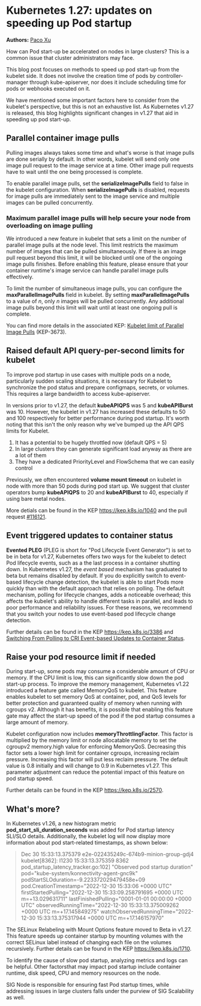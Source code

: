 # Kubernetes 1.27: updates on speeding up Pod startup

**Authors:** [Paco Xu](https://github.com/pacoxu)

How can Pod start-up be accelerated on nodes in large clusters? This is a common issue that
cluster administrators may face.

This blog post focuses on methods to speed up pod start-up from the kubelet side. It does not
involve the creation time of pods by controller-manager through kube-apiserver, nor does it
include scheduling time for pods or webhooks executed on it.

We have mentioned some important factors here to consider from the kubelet's perspective, but
this is not an exhaustive list. As Kubernetes v1.27 is released, this blog highlights
significant changes in v1.27 that aid in speeding up pod start-up.

## Parallel container image pulls

Pulling images always takes some time and what's worse is that image pulls are done serially by
default. In other words, kubelet will send only one image pull request to the image service at
a time. Other image pull requests have to wait until the one being processed is complete.

To enable parallel image pulls, set the __serializeImagePulls__ field to false in the kubelet
configuration. When __serializeImagePulls__ is disabled, requests for image pulls are immediately
sent to the image service and multiple images can be pulled concurrently.

### Maximum parallel image pulls will help secure your node from overloading on image pulling

We introduced a new feature in kubelet that sets a limit on the number of parallel image
pulls at the node level. This limit restricts the maximum number of images that can be pulled
simultaneously. If there is an image pull request beyond this limit, it will be blocked until
one of the ongoing image pulls finishes. Before enabling this feature, please ensure that your
container runtime's image service can handle parallel image pulls effectively.

To limit the number of simultaneous image pulls, you can configure the __maxParallelImagePulls__
field in kubelet. By setting __maxParallelImagePulls__ to a value of _n_, only _n_ images will
be pulled concurrently. Any additional image pulls beyond this limit will wait until at least
one ongoing pull is complete.

You can find more details in the associated KEP: [Kubelet limit of Parallel Image Pulls](https://kep.k8s.io/3673)
 (KEP-3673).

## Raised default API query-per-second limits for kubelet

To improve pod startup in use cases with multiple pods on a node, particularly sudden scaling
situations, it is necessary for Kubelet to synchronize the pod status and prepare configmaps,
secrets, or volumes. This requires a large bandwidth to access kube-apiserver.

In versions prior to v1.27, the default __kubeAPIQPS__ was 5 and __kubeAPIBurst__ was 10. However,
the kubelet in v1.27 has increased these defaults to 50 and 100 respectively for better performance during
pod startup. It's worth noting that this isn't the only reason why we've bumped up the API QPS
limits for Kubelet.

1. It has a potential to be hugely throttled now (default QPS = 5)
2. In large clusters they can generate significant load anyway as there are a lot of them
3. They have a dedicated PriorityLevel and FlowSchema that we can easily control

Previously, we often encountered __volume mount timeout__ on kubelet in node with more than 50 pods
during pod start up. We suggest that cluster operators bump __kubeAPIQPS__ to 20 and __kubeAPIBurst__ to 40,
 especially if using bare metal nodes.

More detials can be found in the KEP <https://kep.k8s.io/1040> and the pull request [#116121](https://github.com/kubernetes/kubernetes/pull/116121).

## Event triggered updates to container status

__Evented PLEG__ (PLEG is short for "Pod Lifecycle Event Generator") is set to be in beta for v1.27,
Kubernetes offers two ways for the kubelet to detect Pod lifecycle events, such as a the last
process in a container shutting down.
In Kubernetes v1.27, the _event based_ mechanism has graduated to beta but remains
disabled by default. If you do explicitly switch to event-based lifecycle change detection,
the kubelet is able to start Pods more quickly than with the default approach that relies on polling.
The default mechanism, polling for lifecycle changes, adds a noticeable overhead; this affects
the kubelet's ability to handle different tasks in parallel, and leads to poor performance and
reliability issues. For these reasons, we recommend that you switch your nodes to use
event-based pod lifecycle change detection.

Further details can be found in the KEP <https://kep.k8s.io/3386> and
[Switching From Polling to CRI Event-based Updates to Container Status](/docs/tasks/administer-cluster/switch-to-evented-pleg/).

## Raise your pod resource limit if needed

During start-up, some pods may consume a considerable amount of CPU or memory. If the CPU limit is
low, this can significantly slow down the pod start-up process. To improve the memory management,
Kubernetes v1.22 introduced a feature gate called MemoryQoS to kubelet. This feature enables
kubelet to set memory QoS at container, pod, and QoS levels for better protection and guaranteed
quality of memory when running with cgroups v2. Although it has benefits, it is possible that
enabling this feature gate may affect the start-up speed of the pod if the pod startup consumes
a large amount of memory.

Kubelet configuration now includes __memoryThrottlingFactor__. This factor is multiplied by
the memory limit or node allocatable memory to set the cgroupv2 memory.high value for enforcing
MemoryQoS. Decreasing this factor sets a lower high limit for container cgroups, increasing reclaim
pressure. Increasing this factor will put less reclaim pressure. The default value is 0.8 initially
and will change to 0.9 in Kubernetes v1.27. This parameter adjustment can reduce the potential
impact of this feature on pod startup speed.

Further details can be found in the KEP <https://kep.k8s.io/2570>.

## What's more?

In Kubernetes v1.26, a new histogram metric __pod_start_sli_duration_seconds__ was added for Pod
startup latency SLI/SLO details. Additionally, the kubelet log will now display more information
about pod start-related timestamps, as shown below:

> Dec 30 15:33:13.375379 e2e-022435249c-674b9-minion-group-gdj4 kubelet[8362]: I1230 15:33:13.375359    8362 pod_startup_latency_tracker.go:102] "Observed pod startup duration" pod="kube-system/konnectivity-agent-gnc9k" podStartSLOduration=-9.223372029479458e+09 pod.CreationTimestamp="2022-12-30 15:33:06 +0000 UTC" firstStartedPulling="2022-12-30 15:33:09.258791695 +0000 UTC m=+13.029631711" lastFinishedPulling="0001-01-01 00:00:00 +0000 UTC" observedRunningTime="2022-12-30 15:33:13.375009262 +0000 UTC m=+17.145849275" watchObservedRunningTime="2022-12-30 15:33:13.375317944 +0000 UTC m=+17.146157970"

The SELinux Relabeling with Mount Options feature moved to Beta in v1.27. This feature speeds up
container startup by mounting volumes with the correct SELinux label instead of changing each file
on the volumes recursively. Further details can be found in the KEP <https://kep.k8s.io/1710>.

To identify the cause of slow pod startup, analyzing metrics and logs can be helpful. Other
factorsthat may impact pod startup include container runtime, disk speed, CPU and memory
resources on the node.

SIG Node is responsible for ensuring fast Pod startup times, while addressing issues in large
clusters falls under the purview of SIG Scalability as well.

